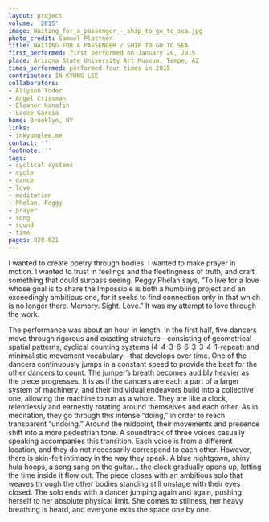 ```yaml
---
layout: project
volume: '2015'
image: Waiting_for_a_passenger_-_ship_to_go_to_sea.jpg
photo_credit: Samuel Plattner
title: WAITING FOR A PASSENGER / SHIP TO GO TO SEA
first_performed: first performed on January 20, 2015
place: Arizona State University Art Museum, Tempe, AZ
times_performed: performed four times in 2015
contributor: IN KYUNG LEE
collaborators:
- Allyson Yoder
- Angel Crissman
- Eleanor Hanafin
- Lacee Garcia
home: Brooklyn, NY
links:
- inkyunglee.me
contact: ''
footnote: ''
tags:
- cyclical systems
- cycle
- dance
- love
- meditation
- Phelan, Peggy
- prayer
- song
- sound
- time
pages: 020-021
---
```


I wanted to create poetry through bodies. I wanted to make prayer in motion. I wanted to trust in feelings and the fleetingness of truth, and craft something that could surpass seeing. Peggy Phelan says, “To live for a love whose goal is to share the Impossible is both a humbling project and an exceedingly ambitious one, for it seeks to find connection only in that which is no longer there. Memory. Sight. Love.” It was my attempt to love through the work.

The performance was about an hour in length. In the first half, five dancers move through rigorous and exacting structure—consisting of geometrical spatial patterns, cyclical counting systems (4-4-3-6-6-3-3-4-1-repeat) and minimalistic movement vocabulary—that develops over time. One of the dancers continuously jumps in a constant speed to provide the beat for the other dancers to count. The jumper’s breath becomes audibly heavier as the piece progresses. It is as if the dancers are each a part of a larger system of machinery, and their individual endeavors build into a collective one, allowing the machine to run as a whole. They are like a clock, relentlessly and earnestly rotating around themselves and each other. As in meditation, they go through this intense “doing,” in order to reach transparent “undoing.” Around the midpoint, their movements and presence shift into a more pedestrian tone. A soundtrack of three voices casually speaking accompanies this transition. Each voice is from a different location, and they do not necessarily correspond to each other. However, there is skin-felt intimacy in the way they speak. A blue nightgown, shiny hula hoops, a song sang on the guitar… the clock gradually opens up, letting the time inside it flow out. The piece closes with an ambitious solo that weaves through the other bodies standing still onstage with their eyes closed. The solo ends with a dancer jumping again and again, pushing herself to her absolute physical limit. She comes to stillness, her heavy breathing is heard, and everyone exits the space one by one.

